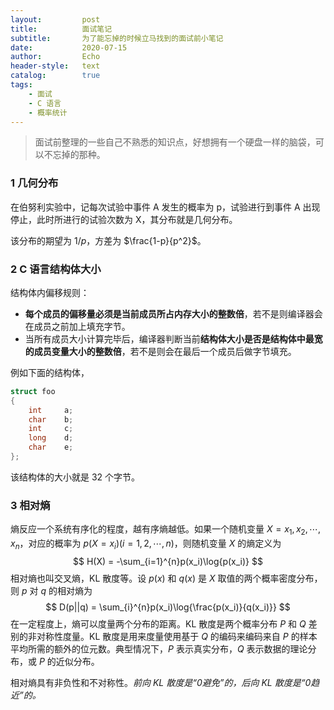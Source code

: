 ```yaml
---
layout:         post
title:          面试笔记
subtitle:       为了能忘掉的时候立马找到的面试前小笔记
date:           2020-07-15
author:         Echo
header-style:   text
catalog:        true
tags: 
    - 面试
    - C 语言
    - 概率统计
---
```


> 面试前整理的一些自己不熟悉的知识点，好想拥有一个硬盘一样的脑袋，可以不忘掉的那种。

### 1 几何分布

在伯努利实验中，记每次试验中事件 A 发生的概率为 p，试验进行到事件 A 出现停止，此时所进行的试验次数为 X，其分布就是几何分布。

该分布的期望为 $1/p$，方差为 $\frac{1-p}{p^2}$。

### 2 C 语言结构体大小

结构体内偏移规则：

* **每个成员的偏移量必须是当前成员所占内存大小的整数倍**，若不是则编译器会在成员之前加上填充字节。
* 当所有成员大小计算完毕后，编译器判断当前**结构体大小是否是结构体中最宽的成员变量大小的整数倍**，若不是则会在最后一个成员后做字节填充。

例如下面的结构体，

```C++
struct foo
{
    int		a;
    char	b;
    int		c;
    long	d;
    char	e;
};
```

该结构体的大小就是 32 个字节。

### 3 相对熵

熵反应一个系统有序化的程度，越有序熵越低。如果一个随机变量 $X = {x_1, x_2, \cdots, x_n}$，对应的概率为 $p(X = x_i) (i = 1, 2, \cdots, n)$，则随机变量 $X$ 的熵定义为
$$
H(X) = -\sum_{i=1}^{n}p(x_i)\log{p(x_i)}
$$
相对熵也叫交叉熵，KL 散度等。设 $p(x)$ 和 $q(x)$ 是 $X$ 取值的两个概率密度分布，则 $p$ 对 $q$ 的相对熵为
$$
D(p||q) = \sum_{i}^{n}p(x_i)\log{\frac{p(x_i)}{q(x_i)}}
$$
在一定程度上，熵可以度量两个分布的距离。KL 散度是两个概率分布 $P$ 和 $Q$ 差别的非对称性度量。KL 散度是用来度量使用基于 $Q$ 的编码来编码来自 $P$ 的样本平均所需的额外的位元数。典型情况下，$P$ 表示真实分布，$Q$ 表示数据的理论分布，或 $P$ 的近似分布。

相对熵具有非负性和不对称性。*前向 KL 散度是“0避免”的，后向 KL 散度是“0趋近”的。*

